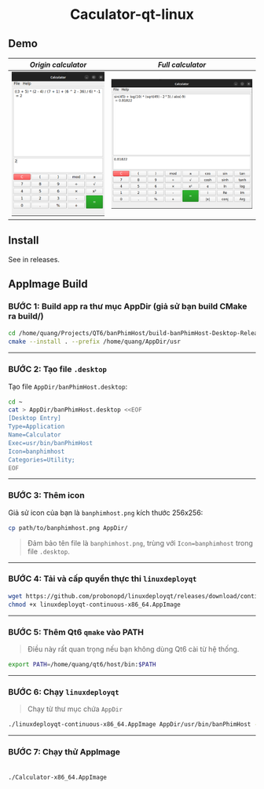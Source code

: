 <h1 align="center"> Caculator-qt-linux </h1>

## Demo
| ***Origin calculator*** | ***Full calculator***|
| -------------- | --------------- |
| ![orign calculator](https://raw.githubusercontent.com/ledangquangdangquang/Caculator-qt-linux/refs/heads/main/assets/origin-calculator.png) | ![full calculator](https://raw.githubusercontent.com/ledangquangdangquang/Caculator-qt-linux/refs/heads/main/assets/full-calculator.png)|

## Install
See in releases.
## AppImage Build

### BƯỚC 1: **Build app ra thư mục AppDir (giả sử bạn build CMake ra build/)**

```bash
cd /home/quang/Projects/QT6/banPhimHost/build-banPhimHost-Desktop-Release
cmake --install . --prefix /home/quang/AppDir/usr

```

---

### BƯỚC 2: **Tạo file `.desktop`**

Tạo file `AppDir/banPhimHost.desktop`:

```bash
cd ~
cat > AppDir/banPhimHost.desktop <<EOF
[Desktop Entry]
Type=Application
Name=Calculator
Exec=usr/bin/banPhimHost
Icon=banphimhost
Categories=Utility;
EOF
```

---

### BƯỚC 3: **Thêm icon**

Giả sử icon của bạn là `banphimhost.png` kích thước 256x256:

```bash
cp path/to/banphimhost.png AppDir/
```

> Đảm bảo tên file là `banphimhost.png`, trùng với `Icon=banphimhost` trong file `.desktop`.

---

### BƯỚC 4: **Tải và cấp quyền thực thi `linuxdeployqt`**

```bash
wget https://github.com/probonopd/linuxdeployqt/releases/download/continuous/linuxdeployqt-continuous-x86_64.AppImage
chmod +x linuxdeployqt-continuous-x86_64.AppImage
```

---

### BƯỚC 5: **Thêm Qt6 `qmake` vào PATH**

> Điều này rất quan trọng nếu bạn không dùng Qt6 cài từ hệ thống.

```bash
export PATH=/home/quang/qt6/host/bin:$PATH
```

---

### BƯỚC 6: **Chạy `linuxdeployqt`**

> Chạy từ thư mục chứa `AppDir`

```bash
./linuxdeployqt-continuous-x86_64.AppImage AppDir/usr/bin/banPhimHost -appimage
```

---

### BƯỚC 7: **Chạy thử AppImage**

```bash

./Calculator-x86_64.AppImage
```
